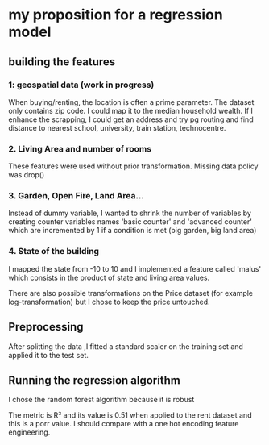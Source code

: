 # my proposition for a regression model

## building the features

### 1: geospatial data (work in progress)



When buying/renting, the location is often a prime parameter. The dataset only contains zip code. I could map it to the median household wealth. If I enhance the scrapping, I could get an address and try pg routing and find distance to nearest school, university, train station, technocentre.

###  2. Living Area and number of rooms



These features were used without prior transformation. Missing data policy was drop()

### 

### 3. Garden, Open Fire, Land Area...



Instead of dummy variable, I wanted to shrink the number of variables by creating counter variables names 'basic counter' and 'advanced counter' which are incremented by 1 if a condition is met (big garden, big land area)



### 4. State of the building



I mapped the state from -10 to 10 and I implemented a feature called 'malus' which consists in the product of state and living area values.

There are also possible transformations on the Price dataset (for example log-transformation) but I chose to keep the price untouched.



## Preprocessing



After splitting the data ,I fitted a standard scaler on the training set and applied it to the test set. 



## Running the regression algorithm





I chose the random forest algorithm because it is robust

[a relative link]: BeCode-real-estate-ML-cookiecutter/src/MLexperiments.ipynb	"notebook"

The metric is R² and its value is 0.51 when applied to the rent dataset and this is a porr value. I should compare with a one hot encoding feature engineering.



